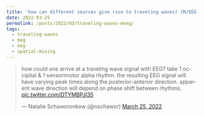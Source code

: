 ```yaml
---
title: 'how can different sources give rise to traveling waves? (M/EEG)'
date: 2022-03-25
permalink: /posts/2022/03/traveling-waves-meeg/
tags:
  - traveling-waves
  - meg
  - eeg
  - spatial-mixing
---
```


<blockquote class="twitter-tweet"><p lang="en" dir="ltr">how could one arrive at a traveling wave signal with EEG? take 1 occipital &amp; 1 sensorimotor alpha rhythm. the resulting EEG signal will have varying peak times along the posterior-anterior direction. apparent wave direction will depend on phase shift between rhythms. <a href="https://t.co/DTYMBPJI35">pic.twitter.com/DTYMBPJI35</a></p>&mdash; Natalie Schaworonkow (@nschawor) <a href="https://twitter.com/nschawor/status/1507477509381754883?ref_src=twsrc%5Etfw">March 25, 2022</a></blockquote> <script async src="https://platform.twitter.com/widgets.js" charset="utf-8"></script> 